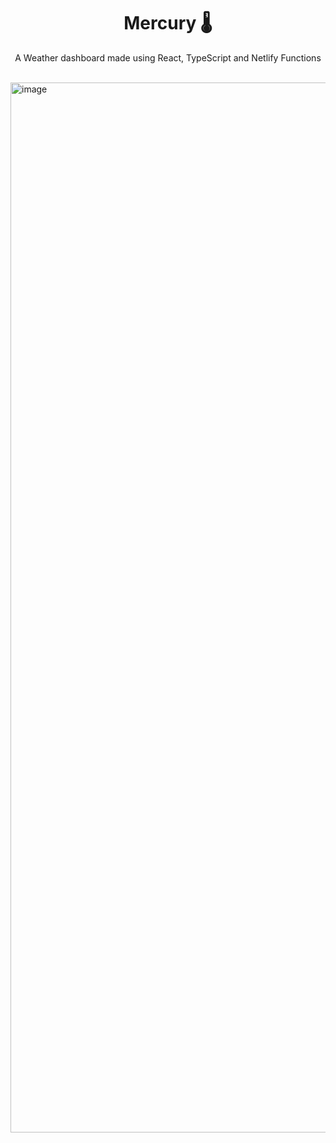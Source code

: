 <h1 align="center">Mercury 🌡️</h1>
<p align="center">A Weather dashboard made using React, TypeScript and Netlify Functions</p>
<br />
<img width="1680" alt="image" src="https://user-images.githubusercontent.com/10394700/158938231-35d7e636-11b1-4e7b-9466-688c8545f40f.png">
